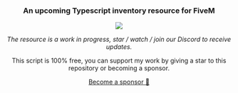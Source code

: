 
<div align="center">

### An upcoming Typescript inventory resource for FiveM

[![](https://dcbadge.limes.pink/api/server/BAZ5aCU?style=flat)](https://discord.gg/BAZ5aCU)

_The resource is a work in progress, star / watch / join our Discord to receive updates._

This script is 100% free, you can support my work by giving a star to this repository or becoming a sponsor.

[Become a sponsor 💜](
    https://github.com/sponsors/pedropapa
)
</div>
